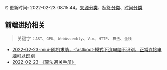 :alarm_clock: 更新时间: 2022-02-23 08:15:44。[来源分类](../README.md)、[标签分类](../TAGS.md)、[时间分类](../TIMELINE.md)

## 前端进阶相关


> 关键字：`AST`、`GPU`、`WebAssembly`、`Vim`、`HTTP`、`算法`、`全栈`



- [2022-02-23-miui-刷机求助，-fastboot-模式下连电脑不识别，正常连接电脑可以识别](https://www.v2ex.com/t/835926) 
- [2022-02-23-《算法通关手册》](https://toutiao.io/k/g61h5oi) 